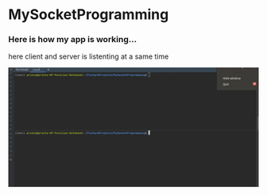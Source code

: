# MySocketProgramming
### Here is how my app is working...
here client and server is listenting at a same time


![finaloutput](finaloutput.gif)
